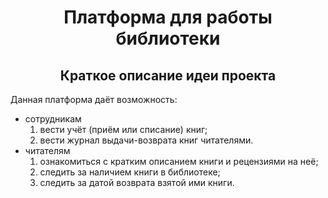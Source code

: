 <h1 align="center">Платформа для работы библиотеки</h1>

<h2 align="center">Краткое описание идеи проекта</h2>
<p align="justify">Данная платформа даёт возможность:
  <ul>
    <li>сотрудникам
      <ol>
        <li>вести учёт (приём или списание) книг;</li>
        <li>вести журнал выдачи-возврата книг читателями.</li>
      </ol>
    </li>
    <li>читателям
      <ol>
        <li>ознакомиться с кратким описанием книги и рецензиями на неё;</li>
        <li>следить за наличием книги в библиотеке;</li>
        <li>следить за датой возврата взятой ими книги.</li>
      </ol>
    </li>
  </ul>
</p>
